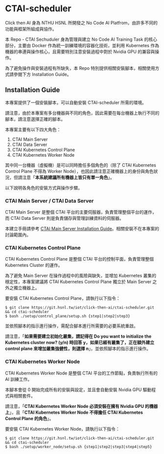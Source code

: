 # CTAI-scheduler

Click then AI 身為 NTHU HSNL 所開發之 No Code AI Platfrom，由許多不同的功能與框架所組成與協作。

本 Repo - CTAI Sechuduler 身為管理與建立 No Code AI Training Task 的核心部分，主要由 Docker 作為統一訓練環境的容器化技術，並利用 Kubernetes 作為機器的串連與操作核心，且需要特別注意安裝過程中對於 Nvidia GPU 的兼容與操作。

為了避免操作與安裝過程有所缺失，本 Repo 特別提供相關安裝腳本，相關使用方式請參閱下方 Installation Guide。

## Installation Guide

本專案提供了一個安裝腳本，可以自動安裝 CTAI-scheduler 所需的環境。

請注意，由於本專案有多台機器與不同的角色，因此需要在每台機器上執行不同的腳本，請注意選擇正確的腳本。

本專案主要有以下四大角色：
1. CTAI Main Server
2. CTAI Data Server
3. CTAI Kubernetes Control Plane
4. CTAI Kubernetes Worker Node

其中同一台機器（虛擬機）是可以同時擔任多個角色的（除了 CTAI Kubernetes Control Plane 不得為 Worker Node），也因此請注意正確機器上的身份與角色狀況，但請注意「**本系統建議所有機器上皆只有單一角色**」。

以下說明各角色的安裝方式與操作步驟。

### CTAI Main Server / CTAI Data Server

CTAI Main Server 是整個 CTAI 平台的主要伺服器，負責管理整個平台的運作，而 CTAI Data Server 則是負責儲存與管理訓練資料的伺服器。

本建立手冊請參考 [CTAI Main Server Installation Guide](https://git.hsnl.tw/iot/click-then-ai/setup)。相關安裝不在本專案的討論範圍內。

### CTAI Kubernetes Control Plane

CTAI Kubernetes Control Plane 是整個 CTAI 平台的控制平面，負責管理整個 Kubernetes Cluster 的運作。

為了避免 Main Server 在操作過程中的風險與缺失，並增加 Kubernetes 叢集的穩定性，本專案建議將 CTAI Kubernetes Control Plane 獨立於 Main Server 之外之獨立機器上。

要安裝 CTAI Kubernetes Control Plane，請執行以下指令：

```bash=
$ git clone https://git.hsnl.tw/iot/click-then-ai/ctai-scheduler.git && cd ctai-scheduler
$ bash ./setup/control_plane/setup.sh {step1|step2|step3}
```

並依照腳本的指示進行操作，需配合腳本進行所需要的必要系統重啟。

請注意，「**如果需要建立初始化叢集，請記得在 Do you want to initialize the Kubernetes cluster now? (y/n) 時回答 y，如果已經有叢集了，正在額外建立 control plane 來增加叢集強健性，則選擇 n**」，並依照腳本的指示進行操作。

### CTAI Kubernetes Worker Node

CTAI Kubernetes Worker Node 是整個 CTAI 平台的工作節點，負責執行所有的 AI 訓練工作。

本腳本會從 0 開始完成所有的安裝與設定，並且會自動安裝 Nvidia GPU 驅動程式與相關套件。

請注意，「**CTAI Kubernetes Worker Node 必須安裝在擁有 Nvidia GPU 的機器上**」，且「**CTAI Kubernetes Worker Node 不得擔任 CTAI Kubernetes Control Plane 的角色**」。

要安裝 CTAI Kubernetes Worker Node，請執行以下指令：

```bash=
$ git clone https://git.hsnl.tw/iot/click-then-ai/ctai-scheduler.git && cd ctai-scheduler
$ bash ./setup/worker_node/setup.sh {step1|step2|step3|step4|step5}
```


